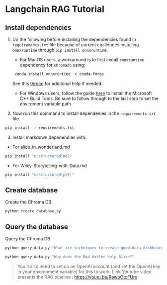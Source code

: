 # Langchain RAG Tutorial

## Install dependencies

1. Do the following before installing the dependencies found in `requirements.txt` file because of current challenges installing `onnxruntime` through `pip install onnxruntime`. 

    - For MacOS users, a workaround is to first install `onnxruntime` dependency for `chromadb` using:

    ```python
     conda install onnxruntime -c conda-forge
    ```
    See this [thread](https://github.com/microsoft/onnxruntime/issues/11037) for additonal help if needed. 

     - For Windows users, follow the guide [here](https://github.com/bycloudai/InstallVSBuildToolsWindows?tab=readme-ov-file) to install the Microsoft C++ Build Tools. Be sure to follow through to the last step to set the enviroment variable path.


2. Now run this command to install dependenies in the `requirements.txt` file. 

```python
pip install -r requirements.txt
```

3. Install markdown depenendies with: 
 - For alice_in_wonderland.md
```python
pip install "unstructured[md]"
```
- For Wiley-Storytelling-with-Data.md
  
```python
pip install "unstructured[pdf]"
```

## Create database

Create the Chroma DB.

```python
python create_database.py
```

## Query the database

Query the Chroma DB.

```python
python query_data.py "What are techniques to create good data dashboard with storytelling and business impact?"
```


```python
python query_data.py "Why does the Mad Hatter help Alice?"
```

> You'll also need to set up an OpenAI account (and set the OpenAI key in your environment variable) for this to work.
> Link Youtube video presents the RAG pipeline : https://youtu.be/RawbOtoFUro

